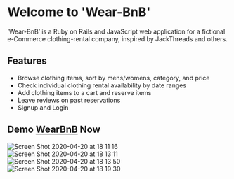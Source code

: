 # Welcome to 'Wear-BnB'

‘Wear-BnB’ is a Ruby on Rails and JavaScript web application for a fictional e-Commerce clothing-rental company, inspired by JackThreads and others.

## Features
* Browse clothing items, sort by mens/womens, category, and price
* Check individual clothing rental availability by date ranges
* Add clothing items to a cart and reserve items
* Leave reviews on past reservations
* Signup and Login

## Demo [WearBnB](https://wearbnb.herokuapp.com/) Now

![Screen Shot 2020-04-20 at 18 11 16](https://user-images.githubusercontent.com/5489258/79810862-bd44d200-8339-11ea-8951-aa2cbf2cf0d1.png)
![Screen Shot 2020-04-20 at 18 13 11](https://user-images.githubusercontent.com/5489258/79810869-bfa72c00-8339-11ea-823a-0f9aae46a72f.png)
![Screen Shot 2020-04-20 at 18 13 50](https://user-images.githubusercontent.com/5489258/79810872-c0d85900-8339-11ea-932e-ab3017c0e3a1.png)
![Screen Shot 2020-04-20 at 18 19 30](https://user-images.githubusercontent.com/5489258/79810875-c33ab300-8339-11ea-91b3-b0e9b32b6219.png)
